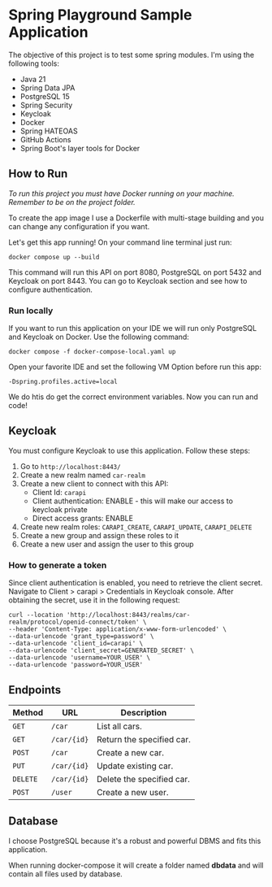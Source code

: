# Spring Playground Sample Application

The objective of this project is to test some spring modules. I'm using the following tools:

- Java 21
- Spring Data JPA
- PostgreSQL 15
- Spring Security
- Keycloak
- Docker
- Spring HATEOAS
- GitHub Actions
- Spring Boot's layer tools for Docker

## How to Run

_To run this project you must have Docker running on your machine.
Remember to be on the project folder._

To create the app image I use a Dockerfile with multi-stage building and you can change any
configuration if you want.

Let's get this app running! On your command line terminal just run:

```
docker compose up --build
```

This command will run this API on port 8080, PostgreSQL on port 5432 and Keycloak on port 8443.
You can go to Keycloak section and see how to configure authentication.

### Run locally

If you want to run this application on your IDE we will run only PostgreSQL and Keycloak on Docker.
Use the following command:

```
docker compose -f docker-compose-local.yaml up
```

Open your favorite IDE and set the following VM Option before run this app:

```
-Dspring.profiles.active=local
```

We do htis do get the correct environment variables. Now you can run and code!

## Keycloak
You must configure Keycloak to use this application. Follow these steps:

1. Go to `http://localhost:8443/`
2. Create a new realm named `car-realm`
3. Create a new client to connect with this API:
    - Client Id: `carapi`
    - Client authentication: ENABLE - this will make our access to keycloak private
    - Direct access grants: ENABLE
4. Create new realm roles: `CARAPI_CREATE`, `CARAPI_UPDATE`, `CARAPI_DELETE`
5. Create a new group and assign these roles to it
6. Create a new user and assign the user to this group

### How to generate a token

Since client authentication is enabled, you need to retrieve the client secret. Navigate to Client > carapi > Credentials
in Keycloak console.
After obtaining the secret, use it in the following request:

```curl
curl --location 'http://localhost:8443/realms/car-realm/protocol/openid-connect/token' \
--header 'Content-Type: application/x-www-form-urlencoded' \
--data-urlencode 'grant_type=password' \
--data-urlencode 'client_id=carapi' \
--data-urlencode 'client_secret=GENERATED_SECRET' \
--data-urlencode 'username=YOUR_USER' \
--data-urlencode 'password=YOUR_USER'
```

## Endpoints

| Method   | URL         | Description               |
|----------|-------------|---------------------------|
| `GET`    | `/car`      | List all cars.            |
| `GET`    | `/car/{id}` | Return the specified car. |
| `POST`   | `/car`      | Create a new car.         |
| `PUT`    | `/car/{id}` | Update existing car.      |
| `DELETE` | `/car/{id}` | Delete the specified car. |
| `POST`   | `/user`     | Create a new user.        |

## Database

I choose PostgreSQL because it's a robust and powerful DBMS and fits this application.

When running docker-compose it will create a folder named **dbdata**  and will contain all files used by database.